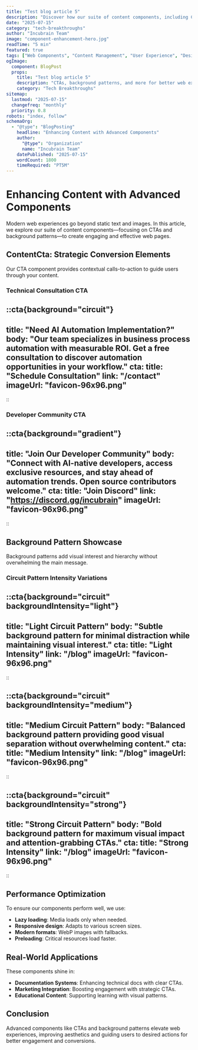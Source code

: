 ```yaml
---
title: "Test blog article 5"
description: "Discover how our suite of content components, including CTAs and background patterns, can elevate your web experiences."
date: "2025-07-15"
category: "tech-breakthroughs"
author: "Incubrain Team"
image: "component-enhancement-hero.jpg"
readTime: "5 min"
featured: true
tags: ["Web Components", "Content Management", "User Experience", "Design Patterns"]
ogImage:
  component: BlogPost
  props:
    title: "Test blog article 5"
    description: "CTAs, background patterns, and more for better web experiences"
    category: "Tech Breakthroughs"
sitemap:
  lastmod: "2025-07-15"
  changefreq: "monthly"
  priority: 0.8
robots: "index, follow"
schemaOrg:
  - "@type": "BlogPosting"
    headline: "Enhancing Content with Advanced Components"
    author:
      "@type": "Organization"
      name: "Incubrain Team"
    datePublished: "2025-07-15"
    wordCount: 1800
    timeRequired: "PT5M"
---
```


# Enhancing Content with Advanced Components

Modern web experiences go beyond static text and images. In this article, we explore our suite of content components—focusing on CTAs and background patterns—to create engaging and effective web pages.

## ContentCta: Strategic Conversion Elements

Our CTA component provides contextual calls-to-action to guide users through your content.

### Technical Consultation CTA

::cta{background="circuit"}
---
title: "Need AI Automation Implementation?"
body: "Our team specializes in business process automation with measurable ROI. Get a free consultation to discover automation opportunities in your workflow."
cta:
  title: "Schedule Consultation"
  link: "/contact"
imageUrl: "favicon-96x96.png"
---
::

### Developer Community CTA

::cta{background="gradient"}
---
title: "Join Our Developer Community"
body: "Connect with AI-native developers, access exclusive resources, and stay ahead of automation trends. Open source contributors welcome."
cta:
  title: "Join Discord"
  link: "https://discord.gg/incubrain"
imageUrl: "favicon-96x96.png"
---
::

## Background Pattern Showcase

Background patterns add visual interest and hierarchy without overwhelming the main message.

### Circuit Pattern Intensity Variations

::cta{background="circuit" backgroundIntensity="light"}
---
title: "Light Circuit Pattern"
body: "Subtle background pattern for minimal distraction while maintaining visual interest."
cta:
  title: "Light Intensity"
  link: "/blog"
imageUrl: "favicon-96x96.png"
---
::

::cta{background="circuit" backgroundIntensity="medium"}
---
title: "Medium Circuit Pattern"
body: "Balanced background pattern providing good visual separation without overwhelming content."
cta:
  title: "Medium Intensity"
  link: "/blog"
imageUrl: "favicon-96x96.png"
---
::

::cta{background="circuit" backgroundIntensity="strong"}
---
title: "Strong Circuit Pattern"
body: "Bold background pattern for maximum visual impact and attention-grabbing CTAs."
cta:
  title: "Strong Intensity"
  link: "/blog"
imageUrl: "favicon-96x96.png"
---
::

## Performance Optimization

To ensure our components perform well, we use:

- **Lazy loading**: Media loads only when needed.
- **Responsive design**: Adapts to various screen sizes.
- **Modern formats**: WebP images with fallbacks.
- **Preloading**: Critical resources load faster.

## Real-World Applications

These components shine in:

- **Documentation Systems**: Enhancing technical docs with clear CTAs.
- **Marketing Integration**: Boosting engagement with strategic CTAs.
- **Educational Content**: Supporting learning with visual patterns.

## Conclusion

Advanced components like CTAs and background patterns elevate web experiences, improving aesthetics and guiding users to desired actions for better engagement and conversions.
